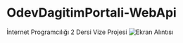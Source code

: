 # OdevDagitimPortali-WebApi
İnternet Programcılığı 2 Dersi Vize Projesi
![Ekran Alıntısı](https://user-images.githubusercontent.com/96291912/236696857-0c0aed1d-9b73-4138-927b-f504384214d3.PNG)

